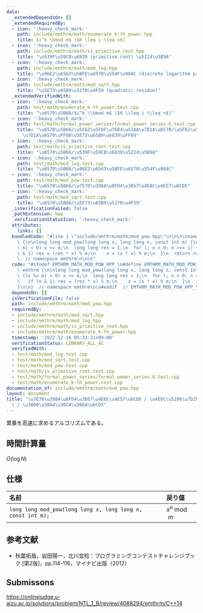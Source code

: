```yaml
---
data:
  _extendedDependsOn: []
  _extendedRequiredBy:
  - icon: ':heavy_check_mark:'
    path: include/emthrm/math/enumerate_k-th_power.hpp
    title: $i^k \bmod m$ ($0 \leq i \leq n$)
  - icon: ':heavy_check_mark:'
    path: include/emthrm/math/is_primitive_root.hpp
    title: "\u539F\u59CB\u6839 (primitive root) \u5224\u5B9A"
  - icon: ':heavy_check_mark:'
    path: include/emthrm/math/mod_log.hpp
    title: "\u96E2\u6563\u5BFE\u6570\u554F\u984C (discrete logarithm problem)"
  - icon: ':heavy_check_mark:'
    path: include/emthrm/math/mod_sqrt.hpp
    title: "\u5E73\u65B9\u5270\u4F59 (quadratic residue)"
  _extendedVerifiedWith:
  - icon: ':heavy_check_mark:'
    path: test/math/enumerate_k-th_power.test.cpp
    title: "\u6570\u5B66/$i^k \\bmod m$ ($0 \\leq i \\leq n$)"
  - icon: ':heavy_check_mark:'
    path: test/math/formal_power_series/formal_power_series.6.test.cpp
    title: "\u6570\u5B66/\u5F62\u5F0F\u7684\u51AA\u7D1A\u6570/\u5F62\u5F0F\u7684\u51AA\
      \u7D1A\u6570\uFF08\u5E73\u65B9\u6839\uFF09"
  - icon: ':heavy_check_mark:'
    path: test/math/is_primitive_root.test.cpp
    title: "\u6570\u5B66/\u539F\u59CB\u6839\u5224\u5B9A"
  - icon: ':heavy_check_mark:'
    path: test/math/mod_log.test.cpp
    title: "\u6570\u5B66/\u96E2\u6563\u5BFE\u6570\u554F\u984C"
  - icon: ':heavy_check_mark:'
    path: test/math/mod_pow.test.cpp
    title: "\u6570\u5B66/\u7E70\u308A\u8FD4\u3057\u4E8C\u4E57\u6CD5"
  - icon: ':heavy_check_mark:'
    path: test/math/mod_sqrt.test.cpp
    title: "\u6570\u5B66/\u5E73\u65B9\u5270\u4F59"
  _isVerificationFailed: false
  _pathExtension: hpp
  _verificationStatusIcon: ':heavy_check_mark:'
  attributes:
    links: []
  bundledCode: "#line 1 \"include/emthrm/math/mod_pow.hpp\"\n\n\n\nnamespace emthrm\
    \ {\n\nlong long mod_pow(long long x, long long n, const int m) {\n  if ((x %=\
    \ m) < 0) x += m;\n  long long res = 1;\n  for (; n > 0; n >>= 1) {\n    if (n\
    \ & 1) res = (res * x) % m;\n    x = (x * x) % m;\n  }\n  return res;\n}\n\n}\
    \  // namespace emthrm\n\n\n"
  code: "#ifndef EMTHRM_MATH_MOD_POW_HPP_\n#define EMTHRM_MATH_MOD_POW_HPP_\n\nnamespace\
    \ emthrm {\n\nlong long mod_pow(long long x, long long n, const int m) {\n  if\
    \ ((x %= m) < 0) x += m;\n  long long res = 1;\n  for (; n > 0; n >>= 1) {\n \
    \   if (n & 1) res = (res * x) % m;\n    x = (x * x) % m;\n  }\n  return res;\n\
    }\n\n}  // namespace emthrm\n\n#endif  // EMTHRM_MATH_MOD_POW_HPP_\n"
  dependsOn: []
  isVerificationFile: false
  path: include/emthrm/math/mod_pow.hpp
  requiredBy:
  - include/emthrm/math/mod_sqrt.hpp
  - include/emthrm/math/mod_log.hpp
  - include/emthrm/math/is_primitive_root.hpp
  - include/emthrm/math/enumerate_k-th_power.hpp
  timestamp: '2022-12-16 05:33:31+09:00'
  verificationStatus: LIBRARY_ALL_AC
  verifiedWith:
  - test/math/mod_log.test.cpp
  - test/math/mod_sqrt.test.cpp
  - test/math/mod_pow.test.cpp
  - test/math/is_primitive_root.test.cpp
  - test/math/formal_power_series/formal_power_series.6.test.cpp
  - test/math/enumerate_k-th_power.test.cpp
documentation_of: include/emthrm/math/mod_pow.hpp
layout: document
title: "\u7E70\u308A\u8FD4\u3057\u4E8C\u4E57\u6CD5 / \u4E8C\u5206\u7D2F\u4E57\u6CD5\
  \ / \u30D0\u30A4\u30CA\u30EA\u6CD5"
---
```


累乗を高速に求めるアルゴリズムである。


## 時間計算量

$O(\log{N})$


## 仕様

|名前|戻り値|
|:--|:--|
|`long long mod_pow(long long x, long long n, const int m);`|$x^n \bmod{m}$|


## 参考文献

- 秋葉拓哉，岩田陽一，北川宜稔：プログラミングコンテストチャレンジブック \[第2版\]，pp.114-116，マイナビ出版（2012）


## Submissons

https://onlinejudge.u-aizu.ac.jp/solutions/problem/NTL_1_B/review/4088294/emthrm/C++14
